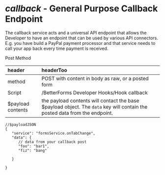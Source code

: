 # _callback_ - General Purpose Callback Endpoint

The callback service acts and a universal API endpoint that allows the Developer to have an endpoint that can be used by various API connectors. E.g. you have build a PayPal payment processor and that service needs to call your app back every time payment is received.



Post Method

| header | headerToo  |
| :--- | :--- |
| method |POST with content in body as raw, or a posted form  |
| Script | /BetterForms Developer Hooks/Hook callback |
| $payload contents| the payload contents will contact the base $payload object. The `data` key will contain the posted data from the endpoint. |

```
//$payloadJSON
{
   "service": "formsService.onTabChange",
   "data": {
      // data from your callback post
      "foo": "bar1",
      "fiz": "bang"
   
   }

}



```

